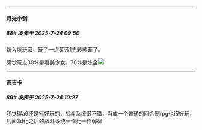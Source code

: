 ﻿
*****

####  月光小剑  
##### 88#       发表于 2025-7-24 09:50

新入坑玩家，玩了一点莱莎1先转苏菲了。

感觉玩点30%是看美少女，70%是炼金<img src="https://static.stage1st.com/image/smiley/face2017/034.png" referrerpolicy="no-referrer">


*****

####  麦吉卡  
##### 89#       发表于 2025-7-24 10:27

我觉得a9还是挺好玩的，战斗系统很不错，当成一个普通的回合制rpg也很好玩，后面3d化之后的战斗系统一作比一作弱智

